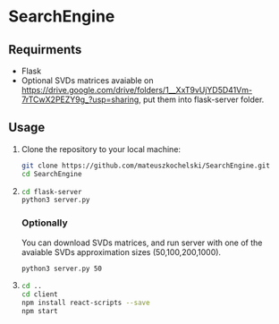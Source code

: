 # SearchEngine

## Requirments
- Flask
- Optional SVDs matrices avaiable on https://drive.google.com/drive/folders/1__XxT9vUjYD5D41Vm-7rTCwX2PEZY9g_?usp=sharing, put them into flask-server folder.

## Usage
1. Clone the repository to your local machine:
   ```bash
   git clone https://github.com/mateuszkochelski/SearchEngine.git
   cd SearchEngine
2. 
   ```bash
   cd flask-server
   python3 server.py
   ```
   ### Optionally
   You can download SVDs matrices, and run server with one of the avaiable SVDs approximation sizes (50,100,200,1000).
   ```bash
   python3 server.py 50
   ```
4. 
   ```bash
   cd ..
   cd client
   npm install react-scripts --save
   npm start


   
   
